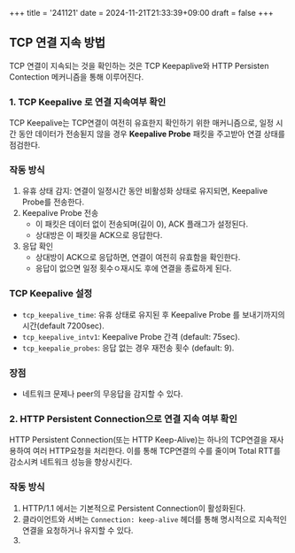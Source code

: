 +++
title = '241121'
date = 2024-11-21T21:33:39+09:00
draft = false
+++

## TCP 연결 지속 방법

TCP 연결이 지속되는 것을 확인하는 것은 TCP Keepaplive와 HTTP Persisten Contection 메커니즘을 통해 이루어진다.

### 1. TCP Keepalive 로 연결 지속여부 확인

TCP Keepalive는 TCP연결이 여전히 유효한지 확인하기 위한 매커니즘으로, 일정 시간 동안 데이터가 전송됟지 않을 경우 **Keepalive Probe** 패킷을 주고받아 연결 상태를 점검한다.

### 작동 방식

1. 유휴 상태 감지: 연결이 일정시간 동안 비활성화 상태로 유지되면, Keepalive Probe를 전송한다.
2. Keepalive Probe 전송
    - 이 패킷은 데이터 없이 전송되며(길이 0), ACK 플래그가 설정된다.
    - 상대방은 이 패킷을 ACK으로 응답한다.
3. 응답 확인
    - 상대방이 ACK으로 응답하면, 연결이 여전히 유효함을 확인한다.
    - 응답이 없으면 일정 횟수ㅇ재시도 후에 연결을 종료하게 된다.

### TCP Keepalive 설정

- `tcp_keepalive_time`: 유휴 상태로 유지된 후 Keepalive Probe 를 보내기까지의 시간(default 7200sec).
- `tcp_keepalive_intv1`: Keepalive Probe 간격 (default: 75sec).
- `tcp_keepalie_probes`: 응답 없는 경우 재전송 횟수 (default: 9).

### 장점

- 네트워크 문제나 peer의 무응답을 감지할 수 있다.

### 2. HTTP Persistent Connection으로 연결 지속 여부 확인

HTTP Persistent Connection(또는 HTTP Keep-Alive)는 하나의 TCP연결을 재사용하여 여러 HTTP요청을 처리한다. 이를 통해 TCP연결의 수를 줄이며 Total RTT를 감소시켜 네트워크 성능을 향상시킨다.

### 작동 방식

1. HTTP/1.1 에서는 기본적으로 Persistent Connection이 활성화된다.
2. 클라이언트와 서버는 `Connection: keep-alive` 헤더를 통해 명시적으로 지속적인 연결을 요청하거나 유지할 수 있다.
3. 